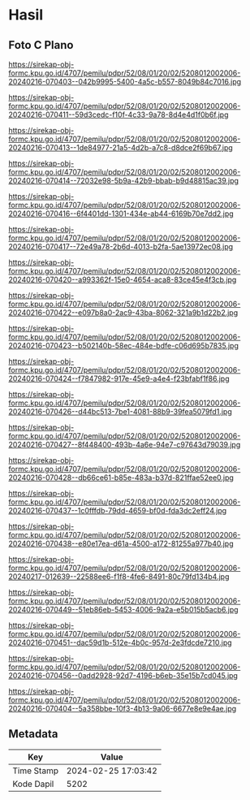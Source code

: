 # Hasil

## Foto C Plano

https://sirekap-obj-formc.kpu.go.id/4707/pemilu/pdpr/52/08/01/20/02/5208012002006-20240216-070403--042b9995-5400-4a5c-b557-8049b84c7016.jpg

https://sirekap-obj-formc.kpu.go.id/4707/pemilu/pdpr/52/08/01/20/02/5208012002006-20240216-070411--59d3cedc-f10f-4c33-9a78-8d4e4d1f0b6f.jpg

https://sirekap-obj-formc.kpu.go.id/4707/pemilu/pdpr/52/08/01/20/02/5208012002006-20240216-070413--1de84977-21a5-4d2b-a7c8-d8dce2f69b67.jpg

https://sirekap-obj-formc.kpu.go.id/4707/pemilu/pdpr/52/08/01/20/02/5208012002006-20240216-070414--72032e98-5b9a-42b9-bbab-b9d48815ac39.jpg

https://sirekap-obj-formc.kpu.go.id/4707/pemilu/pdpr/52/08/01/20/02/5208012002006-20240216-070416--6f4401dd-1301-434e-ab44-6169b70e7dd2.jpg

https://sirekap-obj-formc.kpu.go.id/4707/pemilu/pdpr/52/08/01/20/02/5208012002006-20240216-070417--72e49a78-2b6d-4013-b2fa-5ae13972ec08.jpg

https://sirekap-obj-formc.kpu.go.id/4707/pemilu/pdpr/52/08/01/20/02/5208012002006-20240216-070420--a993362f-15e0-4654-aca8-83ce45e4f3cb.jpg

https://sirekap-obj-formc.kpu.go.id/4707/pemilu/pdpr/52/08/01/20/02/5208012002006-20240216-070422--e097b8a0-2ac9-43ba-8062-321a9b1d22b2.jpg

https://sirekap-obj-formc.kpu.go.id/4707/pemilu/pdpr/52/08/01/20/02/5208012002006-20240216-070423--b502140b-58ec-484e-bdfe-c06d695b7835.jpg

https://sirekap-obj-formc.kpu.go.id/4707/pemilu/pdpr/52/08/01/20/02/5208012002006-20240216-070424--f7847982-917e-45e9-a4e4-f23bfabf1f86.jpg

https://sirekap-obj-formc.kpu.go.id/4707/pemilu/pdpr/52/08/01/20/02/5208012002006-20240216-070426--d44bc513-7be1-4081-88b9-39fea5079fd1.jpg

https://sirekap-obj-formc.kpu.go.id/4707/pemilu/pdpr/52/08/01/20/02/5208012002006-20240216-070427--8f448400-493b-4a6e-94e7-c97643d79039.jpg

https://sirekap-obj-formc.kpu.go.id/4707/pemilu/pdpr/52/08/01/20/02/5208012002006-20240216-070428--db66ce61-b85e-483a-b37d-821ffae52ee0.jpg

https://sirekap-obj-formc.kpu.go.id/4707/pemilu/pdpr/52/08/01/20/02/5208012002006-20240216-070437--1c0fffdb-79dd-4659-bf0d-fda3dc2eff24.jpg

https://sirekap-obj-formc.kpu.go.id/4707/pemilu/pdpr/52/08/01/20/02/5208012002006-20240216-070438--e80e17ea-d61a-4500-a172-81255a977b40.jpg

https://sirekap-obj-formc.kpu.go.id/4707/pemilu/pdpr/52/08/01/20/02/5208012002006-20240217-012639--22588ee6-f1f8-4fe6-8491-80c79fd134b4.jpg

https://sirekap-obj-formc.kpu.go.id/4707/pemilu/pdpr/52/08/01/20/02/5208012002006-20240216-070449--51eb86eb-5453-4006-9a2a-e5b015b5acb6.jpg

https://sirekap-obj-formc.kpu.go.id/4707/pemilu/pdpr/52/08/01/20/02/5208012002006-20240216-070451--dac59d1b-512e-4b0c-957d-2e3fdcde7210.jpg

https://sirekap-obj-formc.kpu.go.id/4707/pemilu/pdpr/52/08/01/20/02/5208012002006-20240216-070456--0add2928-92d7-4196-b6eb-35e15b7cd045.jpg

https://sirekap-obj-formc.kpu.go.id/4707/pemilu/pdpr/52/08/01/20/02/5208012002006-20240216-070404--5a358bbe-10f3-4b13-9a06-6677e8e9e4ae.jpg


## Metadata

| Key        | Value               |
| ---------- | ------------------- |
| Time Stamp | 2024-02-25 17:03:42 |
| Kode Dapil | 5202                |



